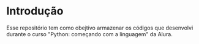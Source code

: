 # Introdução
Esse repositório tem como obejtivo armazenar os códigos que desenvolvi durante o curso "Python: começando com a linguagem" da Alura.
